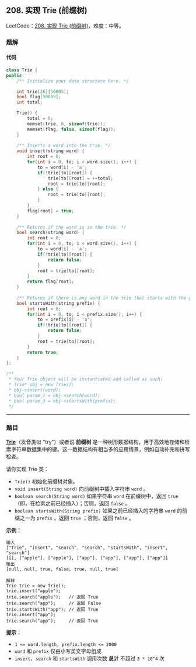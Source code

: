 ## 208. 实现 Trie (前缀树)

LeetCode：[208. 实现 Trie (前缀树)](https://leetcode.cn/problems/implement-trie-prefix-tree/)，难度：中等。

### 题解

#### 代码

```c++
class Trie {
public:
    /** Initialize your data structure here. */

    int trie[26][50005];
    bool flag[50005];
    int total;

    Trie() {
        total = 0;
        memset(trie, 0, sizeof(trie));
        memset(flag, false, sizeof(flag));
    }
    
    /** Inserts a word into the trie. */
    void insert(string word) {
        int root = 0;
        for(int i = 0, to; i < word.size(); i++) {
            to = word[i] - 'a';
            if(!trie[to][root]) {
                trie[to][root] = ++total;
                root = trie[to][root];
            } else {
                root = trie[to][root];
            }
        }
        flag[root] = true;
    }
    
    /** Returns if the word is in the trie. */
    bool search(string word) {
        int root = 0;
        for(int i = 0, to; i < word.size(); i++) {
            to = word[i] - 'a';
            if(!trie[to][root]) {
                return false;
            }
            root = trie[to][root];
        }
        return flag[root];
    }
    
    /** Returns if there is any word in the trie that starts with the given prefix. */
    bool startsWith(string prefix) {
        int root = 0;
        for(int i = 0, to; i < prefix.size(); i++) {
            to = prefix[i] - 'a';
            if(!trie[to][root]) {
                return false;
            }
            root = trie[to][root];
        }
        return true;
    }
};

/**
 * Your Trie object will be instantiated and called as such:
 * Trie* obj = new Trie();
 * obj->insert(word);
 * bool param_2 = obj->search(word);
 * bool param_3 = obj->startsWith(prefix);
 */
```



---



### 题目

**[Trie](https://baike.baidu.com/item/字典树/9825209?fr=aladdin)**（发音类似 "try"）或者说 **前缀树** 是一种树形数据结构，用于高效地存储和检索字符串数据集中的键。这一数据结构有相当多的应用情景，例如自动补完和拼写检查。

请你实现 Trie 类：

- `Trie()` 初始化前缀树对象。
- `void insert(String word)` 向前缀树中插入字符串 `word` 。
- `boolean search(String word)` 如果字符串 `word` 在前缀树中，返回 `true`（即，在检索之前已经插入）；否则，返回 `false` 。
- `boolean startsWith(String prefix)` 如果之前已经插入的字符串 `word` 的前缀之一为 `prefix` ，返回 `true` ；否则，返回 `false` 。

 

**示例：**

```
输入
["Trie", "insert", "search", "search", "startsWith", "insert", "search"]
[[], ["apple"], ["apple"], ["app"], ["app"], ["app"], ["app"]]
输出
[null, null, true, false, true, null, true]

解释
Trie trie = new Trie();
trie.insert("apple");
trie.search("apple");   // 返回 True
trie.search("app");     // 返回 False
trie.startsWith("app"); // 返回 True
trie.insert("app");
trie.search("app");     // 返回 True
```

 

**提示：**

- `1 <= word.length, prefix.length <= 2000`
- `word` 和 `prefix` 仅由小写英文字母组成
- `insert`、`search` 和 `startsWith` 调用次数 **总计** 不超过 `3 * 10^4` 次


